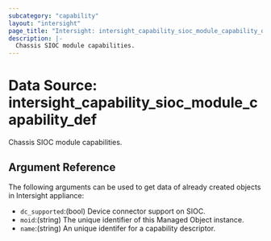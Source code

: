 ```yaml
---
subcategory: "capability"
layout: "intersight"
page_title: "Intersight: intersight_capability_sioc_module_capability_def"
description: |-
  Chassis SIOC module capabilities.
---
```


# Data Source: intersight_capability_sioc_module_capability_def
Chassis SIOC module capabilities.
## Argument Reference
The following arguments can be used to get data of already created objects in Intersight appliance:
* `dc_supported`:(bool) Device connector support on SIOC. 
* `moid`:(string) The unique identifier of this Managed Object instance. 
* `name`:(string) An unique identifer for a capability descriptor. 
